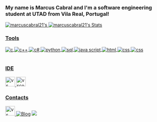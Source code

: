 ### My name is Marcus Cabral and I'm a software engineering student at UTAD from Vila Real, Portugal! 


 <a href="https://github.com/marcuscabral21/marcuscabral21">
  <img src="https://github-readme-stats.vercel.app/api?username=marcuscabral21&show_icons=true&line_height=20&count_private=true&title_color=1F6FEB&text_color=ffffff&bg_color=1d1f21&border_color=000000" alt="marcuscabral21's"/>
</a>
<a href=https://github.com/marcuscabral21/marcuscabral21">
  <img src="https://github-readme-stats.vercel.app/api/top-langs/?username=marcuscabral21&layout=compact&title_color=1F6FEB&text_color=ffffff&bg_color=1d1f21&border_color=000000&langs_count=6" alt="marcuscabral21's Stats"/>

 ### Tools 
 
 <div style="display: inline_block">
  <img align="center" alt="c" src="https://img.shields.io/badge/C-00599C?style=for-the-badge&logo=c&logoColor=white" />
  <img align="center" alt="c++" src="https://img.shields.io/badge/C%2B%2B-00599C?style=for-the-badge&logo=c%2B%2B&logoColor=white" />
  <img align="center" alt="c#" src="https://img.shields.io/badge/C%23-239120?style=for-the-badge&logo=c-sharp&logoColor=white" />
  <img align="center" alt="python" src="https://img.shields.io/badge/Python-14354C?style=for-the-badge&logo=python&logoColor=white" />
  <img align="center" alt="sql" src="https://img.shields.io/badge/MySQL-00000F?style=for-the-badge&logo=mysql&logoColor=white" />
  <img align="center" alt="java script" src="https://img.shields.io/badge/JavaScript-F7DF1E?style=for-the-badge&logo=javascript&logoColor=black" />
  <img align="center" alt="html" src="https://img.shields.io/badge/HTML5-E34F26?style=for-the-badge&logo=html5&logoColor=white" />
  <img align="center" alt="css" src="https://img.shields.io/badge/CSS3-1572B6?style=for-the-badge&logo=css3&logoColor=white" />
  <img align="center" alt="css" src="https://img.shields.io/badge/PHP-777BB4?style=for-the-badge&logo=php&logoColor=white" />
</div><br/>

 ### IDE
  
  <img src='https://img.shields.io/badge/Visual_Studio-5C2D91?style=for-the-badge&logo=visual%20studio&logoColor=white' alt='vs' height='30' />
  <img src='https://img.shields.io/badge/Visual_Studio_Code-0078D4?style=for-the-badge&logo=visual%20studio%20code&logoColor=white' alt='vscode' height='30' />

### Contacts

<a href="https://www.linkedin.com/in/marcus-cabral-529a61233/" target="_blank"><img src='https://img.shields.io/badge/LinkedIn-0077B5?style=for-the-badge&logo=linkedin&logoColor=white' alt='vs' height='30' />
[![Blog](https://img.shields.io/badge/Gmail-D14836?style=for-the-badge&logo=gmail&logoColor=white)](mailto:marcus.cabral.pt@gmail.com)
<a href="https://instagram.com/_marcus.cabral" target="_blank"><img src="https://img.shields.io/badge/-Instagram-%23E4405F?style=for-the-badge&logo=instagram&logoColor=white" target="_blank"></a>

